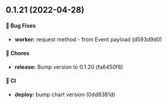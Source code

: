 ## 0.1.21 (2022-04-28)

#### 🐞 Bug Fixes

* **worker:** request method - from Event payload (d593d9d0)

#### 🚧 Chores

* **release:** Bump version to 0.1.20 (fa6450f8)

#### 🔁 CI

* **deploy:** bump chart version (0dd8381d)

